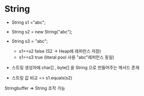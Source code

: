 # String

* String s1 ="abc";
* String s2 = new String("abc");
* String s3 = "abc";
  * s1==s2  false (S2 -> Heap에 레퍼런스 저장)
  * s1==s3  true (literal pool 사용 "abc"레퍼런스 동일)



* 스트링 생성자에 char[] , byte[] 을 String 으로 만들어주는 메서드 존재
* 스트링 값 비교 => s1.equals(s2)

Stringbuffer => String 조작 가능